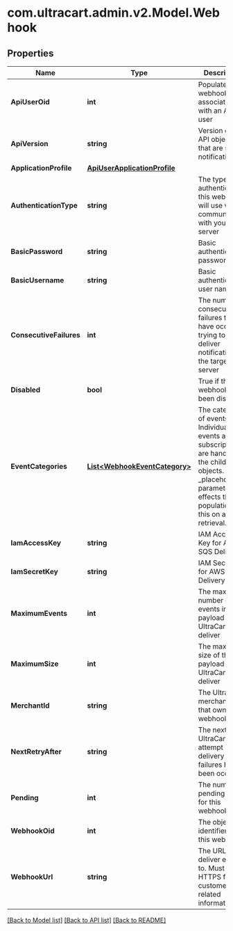 
# com.ultracart.admin.v2.Model.Webhook

## Properties

Name | Type | Description | Notes
------------ | ------------- | ------------- | -------------
**ApiUserOid** | **int** | Populated if webhook associated with an API user | [optional] 
**ApiVersion** | **string** | Version of the API objects that are sent in notifications | [optional] 
**ApplicationProfile** | [**ApiUserApplicationProfile**](ApiUserApplicationProfile.md) |  | [optional] 
**AuthenticationType** | **string** | The type of authentication this webhook will use when communicating with your server | [optional] 
**BasicPassword** | **string** | Basic authentication password | [optional] 
**BasicUsername** | **string** | Basic authentication user name | [optional] 
**ConsecutiveFailures** | **int** | The number of consecutive failures that have occurred trying to deliver notifications to the target server | [optional] 
**Disabled** | **bool** | True if the webhook has been disabled | [optional] 
**EventCategories** | [**List&lt;WebhookEventCategory&gt;**](WebhookEventCategory.md) | The categories of events.  Individual events and subscriptions are handled in the child objects.  _placeholders parameter effects the population of this on a retrieval. | [optional] 
**IamAccessKey** | **string** | IAM Access Key for AWS SQS Delivery | [optional] 
**IamSecretKey** | **string** | IAM Secret Key for AWS SQS Delivery | [optional] 
**MaximumEvents** | **int** | The maximum number of events in the payload that UltraCart will deliver | [optional] 
**MaximumSize** | **int** | The maximum size of the payload that UltraCart will deliver | [optional] 
**MerchantId** | **string** | The UltraCart merchant ID that owns this webhook | [optional] 
**NextRetryAfter** | **string** | The next time UltraCart will attempt delivery if failures have been occurring | [optional] 
**Pending** | **int** | The number of pending events for this webhook | [optional] 
**WebhookOid** | **int** | The object identifier for this webhook | [optional] 
**WebhookUrl** | **string** | The URL to deliver events to.  Must be HTTPS for customer related information. | [optional] 

[[Back to Model list]](../README.md#documentation-for-models)
[[Back to API list]](../README.md#documentation-for-api-endpoints)
[[Back to README]](../README.md)

